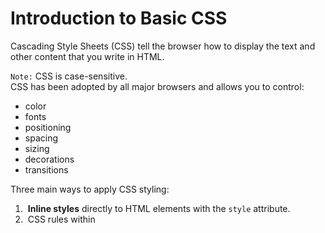 # Introduction to Basic CSS
Cascading Style Sheets (CSS) tell the browser how to display the text and other content that you write in HTML.

`Note:` CSS is case-sensitive. <br>
CSS has been adopted by all major browsers and allows you to control:
* color
* fonts
* positioning
* spacing
* sizing
* decorations
* transitions

Three main ways to apply CSS styling:<br>
1. &nbsp;**Inline styles** directly to HTML elements with the `style` attribute.<br>
2. &nbsp;CSS rules within **<style> tags in an HTML document**. <br>
3. &nbsp;Write CSS rules in an **external style sheet**, then reference that file in the HTML document.<br> 

 Even though the first two options have their use cases, **most developers prefer external style sheets because they keep the styles separate from the HTML elements**. This improves the readability and reusability of your code. <br>

 The idea behind CSS is that you can use a selector to target an HTML element in the DOM (Document Object Model) and then apply a variety of attributes to that element to change the way it is displayed on the page.<br>

---
In this section, see how adding CSS styles to the elements of CatPhotoApp can change it from simple text to something more.
<ol>
<li>&nbsp;Change the Color of Texts</li>
<li>&nbsp;Use CSS Selectors to Style Elements</li>
<li>&nbsp;Use a CSS Class to Style an Element</li>
<li>&nbsp;Style Multiple Elements with a CSS Class</li>
<li>&nbsp;Change the Font Size of an Element</li>
<li>&nbsp;Set the Font Family of an Element</li>
<li>&nbsp;Import a Google Font</li>
<li>&nbsp;Specify How Fonts Should Degrade</li>
<li>&nbsp;Size Your Images</li>
<li>&nbsp;Add Borders Around Your Elements</li>
<li>&nbsp;Add Rounded Corners with border-radius</li>
<li>Make Circular Images with a border-radius</li>
<li>Give a Background Color to a div Element</li>
<li>Set the id of an Element</li>
<li>Use an id Attribute to Style an Element</li>
<li>Adjust the Padding of an Element</li>
<li>Adjust the Margin of an Element</li>
<li>Add a Negative Margin to an Element</li>
<li>Add Different Padding to Each Side of an Element</li>
<li>Add Different Margins to Each Side of an Element</li>
<li>Use Clockwise Notation to Specify the Padding of an Element</li>
<li>Use Clockwise Notation to Specify the Margin of an Element</li>
<li>Use Attribute Selectors to Style Elements</li>
<li>Understand Absolute versus Relative Units</li>
<li>Style the HTML Body Element</li>
<li>Inherit Styles from the Body Element</li>
<li>Prioritize One Style Over Another</li>
<li>Override Styles in Subsequent CSS</li>
<li>Override Class Declarations by Styling ID Attributes</li>
<li>Override Class Declarations with Inline Styles</li>
<li>Override All Other Styles by using Important</li>
<li>Use Hex Code for Specific Colors</li>
<li>Use Hex Code to Mix Colors</li>
<li>Use Abbreviated Hex Code</li>
<li>Use RGB values to Color Elements</li>
<li>Use RGB to Mix Colors</li>
<li>Use CSS Variables to change several elements at once</li>
<li>Create a custom CSS Variable</li>
<li>Use a custom CSS Variable</li>
<li>Attach a Fallback value to a CSS Variable</li>
<li>Improve Compatibility with Browser Fallbacks</li>
<li>Inherit CSS Variables</li>
<li>Change a variable for a specific area</li>
<li>Use a media query to change a variable</li>
</ol>